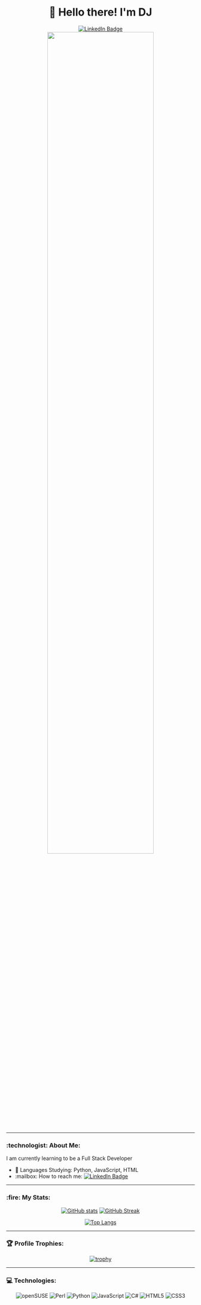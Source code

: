 <h1 align="center">👋 Hello there!  I'm DJ</h1>

<div align="center">
  <a href="https://www.linkedin.com/in/manndj/">
    <img src="https://img.shields.io/badge/LinkedIn-blue?style=for-the-badge&logo=linkedin&logoColor=white" alt="LinkedIn Badge"/>
  </a>
</div>

<div align="center">
  <!---<img src="https://media.giphy.com/media/dWesBcTLavkZuG35MI/giphy.gif" width="600" height="300"/>--->
  <img src="https://onedrive.live.com/embed?resid=BBA92F6C8A9B8063%2151441&authkey=%21AJv0ulgUOco66E8" width="75%" />
</div>
<hr>
<h3>:technologist: About Me:</h3>
<div align="left">
I am currently learning to be a Full Stack Developer
  <ul>
  <li>📖 Languages Studying: Python, JavaScript, HTML</li>
  <li>:mailbox: How to reach me: <a href="https://www.linkedin.com/in/manndj/"><img src="https://img.shields.io/badge/LinkedIn-blue?style=flat&logo=linkedin&logoColor=white" alt="LinkedIn Badge"/></a></li>
</ul>
</div>
<hr>
<h3>:fire: My Stats:</h3>
<div align="center" valign="middle">
  
[![GitHub stats](https://github-readme-stats.vercel.app/api?username=DeeJaeMann&theme=transparent)](https://github.com/anuraghazra/github-readme-stats) [![GitHub Streak](https://github-readme-streak-stats-delta-lyart.vercel.app?user=DeeJaeMann&theme=transparent&date_format=j%20M%5B%20Y%5D)](https://git.io/streak-stats) 

[![Top Langs](https://github-readme-stats.vercel.app/api/top-langs/?username=DeeJaeMann&layout=donut&langs_count=6&theme=transparent&exclude_repo=github-readme-streak-stats)](https://github.com/anuraghazra/github-readme-stats) 

</div>
<hr>
<h3>🏆 Profile Trophies:</h3>
<div align="center">
  
[![trophy](https://github-profile-trophy.vercel.app/?username=DeeJaeMann&no_bg=true&margin-w=15)](https://github.com/ryo-ma/github-profile-trophy)

</div>
<hr>
<h3>💻 Technologies:</h3>
<div align="center">

![openSUSE](https://img.shields.io/badge/openSUSE-%2364B345?style=for-the-badge&logo=openSUSE&logoColor=white) ![Perl](https://img.shields.io/badge/perl-%2339457E.svg?style=for-the-badge&logo=perl&logoColor=white) ![Python](https://img.shields.io/badge/python-3670A0?style=for-the-badge&logo=python&logoColor=ffdd54) ![JavaScript](https://img.shields.io/badge/javascript-%23323330.svg?style=for-the-badge&logo=javascript&logoColor=%23F7DF1E) ![C#](https://img.shields.io/badge/c%23-%23239120.svg?style=for-the-badge&logo=csharp&logoColor=white) ![HTML5](https://img.shields.io/badge/html5-%23E34F26.svg?style=for-the-badge&logo=html5&logoColor=white) ![CSS3](https://img.shields.io/badge/css3-%231572B6.svg?style=for-the-badge&logo=css3&logoColor=white)

</div

